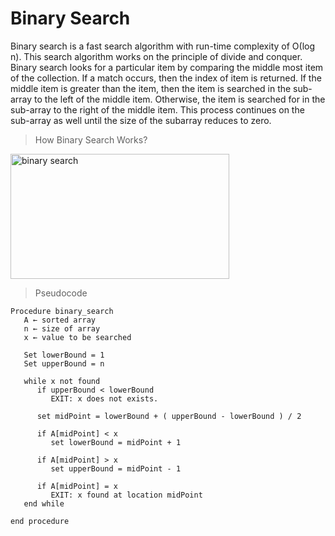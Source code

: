 # Binary Search

<p>
  Binary search is a fast search algorithm with run-time complexity of Ο(log n). This search algorithm works on the principle of divide and conquer.
  Binary search looks for a particular item by comparing the middle most item of the collection. If a match occurs, then the index of item is returned.
  If the middle item is greater than the item, then the item is searched in the sub-array to the left of the middle item. Otherwise, the item is searched for in the sub-array to the right of the middle item. This process continues on the sub-array as well until the size of the subarray reduces to zero.
</P>

> How Binary Search Works?

<img alt="binary search" width="350" height="200"  src="https://stackabuse.s3.amazonaws.com/media/binary-search-in-java-1.gif">


> Pseudocode

````
Procedure binary_search
   A ← sorted array
   n ← size of array
   x ← value to be searched

   Set lowerBound = 1
   Set upperBound = n 

   while x not found
      if upperBound < lowerBound 
         EXIT: x does not exists.
   
      set midPoint = lowerBound + ( upperBound - lowerBound ) / 2
      
      if A[midPoint] < x
         set lowerBound = midPoint + 1
         
      if A[midPoint] > x
         set upperBound = midPoint - 1 

      if A[midPoint] = x 
         EXIT: x found at location midPoint
   end while
   
end procedure
````
